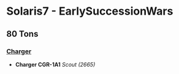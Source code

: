 # Solaris7 - EarlySuccessionWars

## 80 Tons

### [Charger](../../mechs/charger.md)
- **Charger CGR-1A1** *Scout (2665)*
